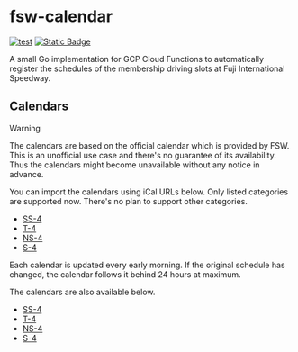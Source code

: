 # fsw-calendar
[![test](https://github.com/yagihash/fsw-calendar/actions/workflows/test.yml/badge.svg)](https://github.com/yagihash/fsw-calendar/actions/workflows/test.yml)
[![Static Badge](https://img.shields.io/badge/test_coverage-blue)](https://yagihash.github.io/fsw-calendar/)

A small Go implementation for GCP Cloud Functions to automatically register the schedules of the membership driving slots at Fuji International Speedway.

## Calendars
> [!WARNING]
> The calendars are based on the official calendar which is provided by FSW.
> This is an unofficial use case and there's no guarantee of its availability.
> Thus the calendars might become unavailable without any notice in advance.

You can import the calendars using iCal URLs below. Only listed categories are supported now. There's no plan to support other categories.

- [SS-4](https://calendar.google.com/calendar/ical/25dfc5f523279ce53fbeb5a90eecfe45b2bdc8fdbe8a17bbae28ee77a7f53753%40group.calendar.google.com/public/basic.ics)
- [T-4](https://calendar.google.com/calendar/ical/0a31d519fe9246513b2bc7937d0191d60058eb3c74ec8dea8481642331c48305%40group.calendar.google.com/public/basic.ics)
- [NS-4](https://calendar.google.com/calendar/ical/4860bb7c2c62bf60cd5264495d3e739e06d82eaf66fdfb6f0e3f77e053d1b6fe%40group.calendar.google.com/public/basic.ics)
- [S-4](https://calendar.google.com/calendar/ical/ccc748b5eb57fc6d8d01d2a380f7833225b347a54b816d23a5dbabb209f263b3%40group.calendar.google.com/public/basic.ics)

Each calendar is updated every early morning. If the original schedule has changed, the calendar follows it behind 24 hours at maximum.

The calendars are also available below.

- [SS-4](https://calendar.google.com/calendar/embed?src=25dfc5f523279ce53fbeb5a90eecfe45b2bdc8fdbe8a17bbae28ee77a7f53753%40group.calendar.google.com&ctz=Asia%2FTokyo)
- [T-4](https://calendar.google.com/calendar/embed?src=0a31d519fe9246513b2bc7937d0191d60058eb3c74ec8dea8481642331c48305%40group.calendar.google.com&ctz=Asia%2FTokyo)
- [NS-4](https://calendar.google.com/calendar/embed?src=4860bb7c2c62bf60cd5264495d3e739e06d82eaf66fdfb6f0e3f77e053d1b6fe%40group.calendar.google.com&ctz=Asia%2FTokyo)
- [S-4](https://calendar.google.com/calendar/embed?src=ccc748b5eb57fc6d8d01d2a380f7833225b347a54b816d23a5dbabb209f263b3%40group.calendar.google.com&ctz=Asia%2FTokyo)
